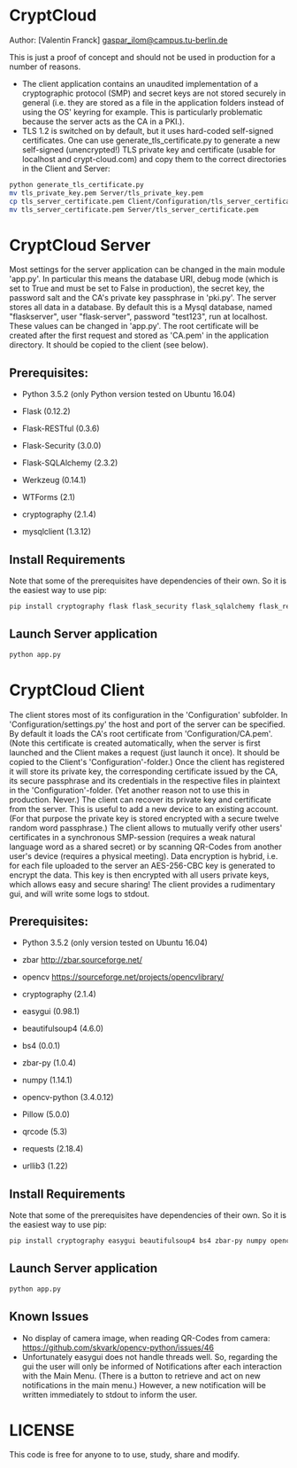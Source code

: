 # CryptCloud
Author: [Valentin Franck] <gaspar_ilom@campus.tu-berlin.de>

This is just a proof of concept and should not be used in production for a number of reasons.
* The client application contains an unaudited implementation of a cryptographic protocol (SMP) and secret keys are not stored securely in general (i.e. they are stored as a file in the application folders instead of using the OS' keyring for example. This is particularly problematic because the server acts as the CA in a PKI.).
* TLS 1.2 is switched on by default, but it uses hard-coded self-signed certificates. One can use generate_tls_certificate.py to generate a new self-signed (unencrypted!) TLS private key and certificate (usable for localhost and crypt-cloud.com) and copy them to the correct directories in the Client and Server:

```sh
python generate_tls_certificate.py
mv tls_private_key.pem Server/tls_private_key.pem
cp tls_server_certificate.pem Client/Configuration/tls_server_certificate.pem
mv tls_server_certificate.pem Server/tls_server_certificate.pem
```

# CryptCloud Server
Most settings for the server application can be changed in the main module 'app.py'. In particular this means the database URI, debug mode (which is set to True and must be set to False in production), the secret key, the password salt and the CA's private key passphrase in 'pki.py'.
The server stores all data in a database. By default this is a Mysql database, named "flaskserver", user "flask-server", password "test123", run at localhost. These values can be changed in 'app.py'.
The root certificate will be created after the first request and stored as 'CA.pem' in the application directory. It should be copied to the client (see below).

## Prerequisites:
* Python 3.5.2 (only Python version tested on Ubuntu 16.04)

* Flask (0.12.2)
* Flask-RESTful (0.3.6)
* Flask-Security (3.0.0)
* Flask-SQLAlchemy (2.3.2)
* Werkzeug (0.14.1)
* WTForms (2.1)
* cryptography (2.1.4)
* mysqlclient (1.3.12)

## Install Requirements
Note that some of the prerequisites have dependencies of their own. So it is the easiest way to use pip:
```sh
pip install cryptography flask flask_security flask_sqlalchemy flask_restful mysqlclient
```

## Launch Server application
```sh
python app.py
```

# CryptCloud Client
The client stores most of its configuration in the 'Configuration' subfolder. In 'Configuration/settings.py' the host and port of the server can be specified. By default it loads the CA's root certificate from 'Configuration/CA.pem'. (Note this certificate is created automatically, when the server is first launched and the Client makes a request (just launch it once). It should be copied to the Client's 'Configuration'-folder.)
Once the client has registered it will store its private key, the corresponding certificate issued by the CA, its secure passphrase and its credentials in the respective files in plaintext in the 'Configuration'-folder. (Yet another reason not to use this in production. Never.)
The client can recover its private key and certificate from the server. This is useful to add a new device to an existing account. (For that purpose the private key is stored encrypted with a secure twelve random word passphrase.)
The client allows to mutually verify other users' certificates in a synchronous SMP-session (requires a weak natural language word as a shared secret) or by scanning QR-Codes from another user's device (requires a physical meeting).
Data encryption is hybrid, i.e. for each file uploaded to the server an AES-256-CBC key is generated to encrypt the data. This key is then encrypted with all users private keys, which allows easy and secure sharing!
The client provides a rudimentary gui, and will write some logs to stdout.

## Prerequisites:
* Python 3.5.2 (only version tested on Ubuntu 16.04)
* zbar http://zbar.sourceforge.net/
* opencv https://sourceforge.net/projects/opencvlibrary/

* cryptography (2.1.4)
* easygui (0.98.1)
* beautifulsoup4 (4.6.0)
* bs4 (0.0.1)
* zbar-py (1.0.4)
* numpy (1.14.1)
* opencv-python (3.4.0.12)
* Pillow (5.0.0)
* qrcode (5.3)
* requests (2.18.4)
* urllib3 (1.22)

## Install Requirements
Note that some of the prerequisites have dependencies of their own. So it is the easiest way to use pip:
```sh
pip install cryptography easygui beautifulsoup4 bs4 zbar-py numpy opencv-python Pillow qrcode requests urllib3
```

## Launch Server application
```sh
python app.py
```

## Known Issues

* No display of camera image, when reading QR-Codes from camera: https://github.com/skvark/opencv-python/issues/46
* Unfortunately easygui does not handle threads well. So, regarding the gui the user will only be informed of Notifications after each interaction with the Main Menu. (There is a button to retrieve and act on new notifications in the main menu.) However, a new notification will be written immediately to stdout to inform the user.

# LICENSE
This code is free for anyone to to use, study, share and modify.
